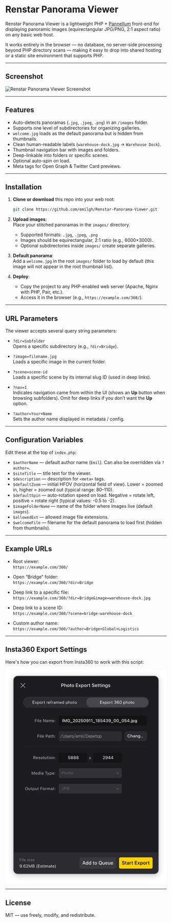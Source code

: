 # Renstar Panorama Viewer

Renstar Panorama Viewer is a lightweight PHP + [Pannellum](https://pannellum.org/) front-end for displaying panoramic images (equirectangular JPG/PNG, 2:1 aspect ratio) on any basic web host.  

It works entirely in the browser — no database, no server-side processing beyond PHP directory scans — making it easy to drop into shared hosting or a static site environment that supports PHP.

---

## Screenshot

![Renstar Panorama Viewer Screenshot](screenshot.png)

---

## Features

- Auto-detects panoramas (`.jpg`, `.jpeg`, `.png`) in an `/images` folder.  
- Supports one level of subdirectories for organizing galleries.  
- `welcome.jpg` loads as the default panorama but is hidden from thumbnails.  
- Clean human-readable labels (`warehouse-dock.jpg` → `Warehouse Dock`).  
- Thumbnail navigation bar with images and folders.  
- Deep-linkable into folders or specific scenes.  
- Optional auto-spin on load.  
- Meta tags for Open Graph & Twitter Card previews.

---

## Installation

1. **Clone or download** this repo into your web root:

   ```bash
   git clone https://github.com/emilgh/Renstar-Panorama-Viewer.git
   ```

2. **Upload images**:  
   Place your stitched panoramas in the `images/` directory.  
   - Supported formats: `.jpg`, `.jpeg`, `.png`  
   - Images should be equirectangular, 2:1 ratio (e.g., 6000×3000).  
   - Optional subdirectories inside `images/` create separate galleries.

3. **Default panorama**:  
   Add a `welcome.jpg` in the root `images/` folder to load by default (this image will not appear in the root thumbnail list).

4. **Deploy**:  
   - Copy the project to any PHP-enabled web server (Apache, Nginx with PHP, Pair, etc.).  
   - Access it in the browser (e.g., `https://example.com/360/`).

---

## URL Parameters

The viewer accepts several query string parameters:

- `?dir=Subfolder`  
  Opens a specific subdirectory (e.g., `?dir=Bridge`).  

- `?image=filename.jpg`  
  Loads a specific image in the current folder.  

- `?scene=scene-id`  
  Loads a specific scene by its internal slug ID (used in deep links).  

- `?nav=1`  
  Indicates navigation came from within the UI (shows an **Up** button when browsing subfolders). Omit for deep links if you don’t want the **Up** option.  

- `?author=Your+Name`  
  Sets the author name displayed in metadata / config.  

---

## Configuration Variables

Edit these at the top of `index.php`:

- `$authorName` — default author name (`Emil`). Can also be overridden via `?author=`.  
- `$siteTitle` — title text for the viewer.  
- `$description` — description for `<meta>` tags.  
- `$defaultZoom` — initial HFOV (horizontal field of view). Lower = zoomed in, higher = zoomed out (typical range: 80–110).  
- `$defaultSpin` — auto-rotation speed on load. Negative = rotate left, positive = rotate right (typical values: -0.5 to -2).  
- `$imageFolderName` — name of the folder where images live (default `images`).  
- `$allowedExt` — allowed image file extensions.  
- `$welcomeFile` — filename for the default panorama to load first (hidden from thumbnails).  

---

## Example URLs

- Root viewer:  
  `https://example.com/360/`

- Open “Bridge” folder:  
  `https://example.com/360/?dir=Bridge`

- Deep link to a specific file:  
  `https://example.com/360/?dir=Bridge&image=warehouse-dock.jpg`

- Deep link to a scene ID:  
  `https://example.com/360/?scene=bridge-warehouse-dock`

- Custom author name:  
  `https://example.com/360/?author=Bridge+Global+Logistics`

---

## Insta360 Export Settings

Here's how you can export from Insta360 to work with this script:

![Insta360 Export Settings](Insta360-Export-Settings.png)

---

## License

MIT — use freely, modify, and redistribute.
